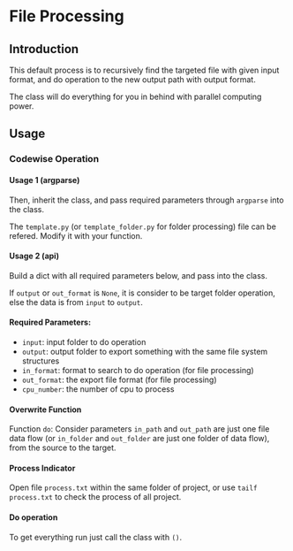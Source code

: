 # File Processing
## Introduction
This default process is to recursively find the targeted file with given input format, and do operation to the new output path with output format.

The class will do everything for you in behind with parallel computing power.
## Usage
### Codewise Operation
#### Usage 1 (argparse)
Then, inherit the class, and pass required parameters through `argparse` into the class.

The `template.py` (or `template_folder.py` for folder processing) file can be refered. Modify it with your function.
#### Usage 2 (api)
Build a dict with all required parameters below, and pass into the class.

If `output` or `out_format` is `None`, it is consider to be target folder operation, else the data is from `input` to `output`.
#### Required Parameters:
* `input`: input folder to do operation
* `output`: output folder to export something with the same file system structures
* `in_format`: format to search to do operation (for file processing)
* `out_format`: the export file format (for file processing)
* `cpu_number`: the number of cpu to process
#### Overwrite Function
Function `do`:
Consider parameters `in_path` and `out_path` are just one file data flow (or `in_folder` and `out_folder` are just one folder of data flow), from the source to the target.
#### Process Indicator
Open file `process.txt` within the same folder of project, or use `tailf process.txt` to check the process of all project.
#### Do operation
To get everything run just call the class with `()`.

